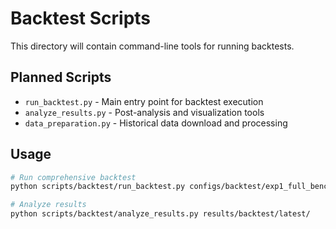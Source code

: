 # Backtest Scripts

This directory will contain command-line tools for running backtests.

## Planned Scripts
- `run_backtest.py` - Main entry point for backtest execution
- `analyze_results.py` - Post-analysis and visualization tools
- `data_preparation.py` - Historical data download and processing

## Usage
```bash
# Run comprehensive backtest
python scripts/backtest/run_backtest.py configs/backtest/exp1_full_benchmarks.yaml

# Analyze results
python scripts/backtest/analyze_results.py results/backtest/latest/
```
